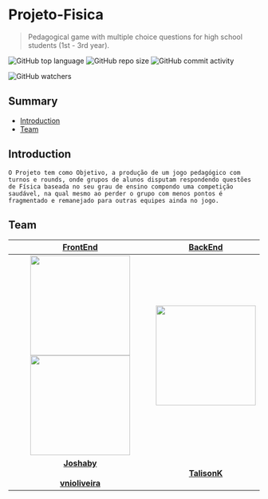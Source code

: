 # Projeto-Fisica
>Pedagogical game with multiple choice questions for high school students (1st - 3rd year).

![GitHub top language](https://img.shields.io/github/languages/top/Joshaby/Projeto-Fisica?logo=Java) ![GitHub repo size](https://img.shields.io/github/repo-size/Joshaby/Projeto-Fisica?logo=Discogs) ![GitHub commit activity](https://img.shields.io/github/commit-activity/w/Joshaby/Projeto-Fisica?color=%2322e656&logo=Bitrise)

![GitHub watchers](https://img.shields.io/github/watchers/Joshaby/Projeto-Fisica?style=social)


## Summary

- [Introduction](#Introduction)
- [Team](#Team)







## Introduction

````O Projeto tem como Objetivo, a produção de um jogo pedagógico com turnos e rounds, onde grupos de alunos disputam respondendo questões de Física baseada no seu grau de ensino compondo uma competição saudável, na qual mesmo ao perder o grupo com menos pontos é fragmentado e remanejado para outras equipes ainda no jogo. ````


## Team
| <a href="https://github.com/Joshaby/Projeto-Fisica/tree/master/FrontEnd" target="_blank">**FrontEnd**</a> |  <a href="https://github.com/Joshaby/Projeto-Fisica/tree/master/Servidor" target="_blank">**BackEnd**</a> | 
| :---: |:---:|
| <img src="https://avatars3.githubusercontent.com/u/56325844?s=400&amp;u=c5b14e7dff3db559a293d45309e8d668f47d2364&amp;v=4" width=200 href="https://github.com/Joshaby"> <img style="-webkit-user-select: none;margin: auto;" src="https://avatars2.githubusercontent.com/u/39072960?s=460&amp;u=cd78c08ce24cae81f9bb536f0c59d4d955866902&amp;v=4"  width=200>  | <img style="-webkit-user-select: none;margin: auto;" src="https://avatars1.githubusercontent.com/u/26653571?s=400&amp;u=1697d3db16135ac2d36a29d39a6671dd624bacd8&amp;v=4"  width=200>
| <a href="https://github.com/Joshaby" target="_blank">**Joshaby**</a> &nbsp;&nbsp;&nbsp;&nbsp;&nbsp;&nbsp;&nbsp;&nbsp;&nbsp;&nbsp;&nbsp;&nbsp;&nbsp;&nbsp;&nbsp;&nbsp;&nbsp;&nbsp;&nbsp;&nbsp;&nbsp;&nbsp;&nbsp;&nbsp;&nbsp;&nbsp;&nbsp;&nbsp;&nbsp;&nbsp;&nbsp;&nbsp;&nbsp;&nbsp;&nbsp;&nbsp;&nbsp;&nbsp;&nbsp;&nbsp;&nbsp;&nbsp;&nbsp;&nbsp;&nbsp;&nbsp;&nbsp;&nbsp; <a style="flex:1"></a> <a href="https://github.com/vnioliveira" target="_blank">**vnioliveira**</a> </div> | <a href="https://github.com/Joshaby/Projeto-Fisica/tree/master/Servidor" target="_blank">**TalisonK**</a>

